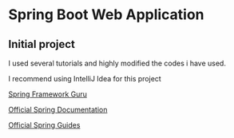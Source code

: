 # Spring Boot Web Application
## Initial project
I used several tutorials and highly modified the codes i have used.

I recommend using IntelliJ Idea for this project

[Spring Framework Guru](https://github.com/springframeworkguru/springbootwebapp)

[Official Spring Documentation](http://docs.spring.io/)

[Official Spring Guides](https://spring.io/guides/gs/)
